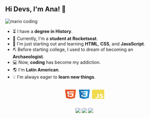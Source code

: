 ## Hi Devs, I'm Ana! 🐝

![mario coding](https://i.imgur.com/1ZvVkDc.gif)

* ⏳ I have a **degree in History**.
* 🚀 Currently, I'm a **student at Rocketseat**.
* 🌱 I'm just starting out and learning **HTML**, **CSS**, and **JavaScript**.
* ⛏️ Before starting college, I used to dream of becoming an **Archaeologist**.
* 💻 Now, **coding** has become my addiction.
* 🌎 I'm **Latin American**.
* 💡 I'm always eager to **learn new things**.

<div align="center">
<div style="display: inline_block"><br>
 <img align="center" alt="Ana-HTML" height="30" width="40" src="https://raw.githubusercontent.com/devicons/devicon/master/icons/html5/html5-original.svg">
 <img align="center" alt="Ana-CSS" height="30" width="40" src="https://raw.githubusercontent.com/devicons/devicon/master/icons/css3/css3-original.svg">
 <img align="center" alt="Ana-Js" height="30" width="40" src="https://raw.githubusercontent.com/devicons/devicon/master/icons/javascript/javascript-plain.svg">
</div>

  ##
  
<div> 
 <a href="https://discord.com/users/latte nim#5475" target="_blank"><img src="https://img.shields.io/badge/Discord-7289DA?style=for-the-badge&logo=discord&logoColor=white" target="_blank"></a> 
   <a href="https://www.linkedin.com/in/ana-paula-bertuol" target="_blank"><img src="https://img.shields.io/badge/-LinkedIn-%230077B5?style=for-the-badge&logo=linkedin&logoColor=white" target="_blank"></a>
  <a href = "mailto:contatoanabertuol@gmail.com"><img src="https://img.shields.io/badge/-Gmail-%23333?style=for-the-badge&logo=gmail&logoColor=white" target="_blank"></a>
</div>
</div>
